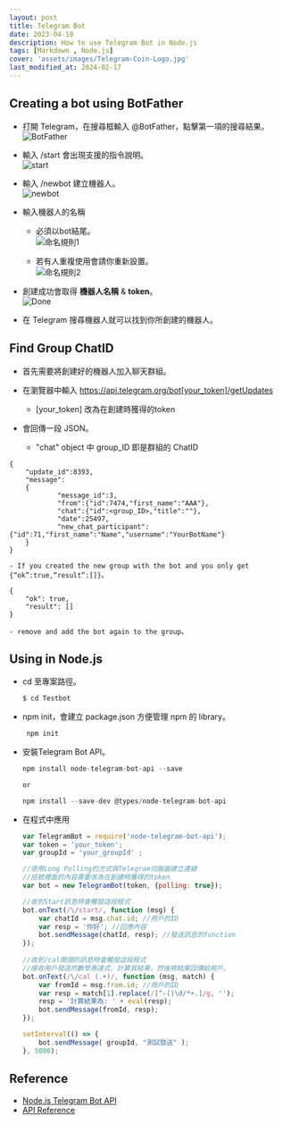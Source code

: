 ```yaml
---
layout: post
title: Telegram Bot
date: 2023-04-19
description: How to use Telegram Bot in Node.js
tags: [Markdown , Node.js]
cover: 'assets/images/Telegram-Coin-Logo.jpg'
last_modified_at: 2024-02-17
--- 
```


## Creating a bot using BotFather  
- 打開 Telegram，在搜尋框輸入 @BotFather，點擊第一項的搜尋結果。  
    ![BotFather](https://hackmd.io/_uploads/Bk5linasp.png)  

- 輸入 /start 會出現支援的指令說明。  
    ![start](https://hackmd.io/_uploads/rJ1_nhToa.png)  

- 輸入 /newbot 建立機器人。  
    ![newbot](https://hackmd.io/_uploads/SJ_Manpsa.png)  
    
- 輸入機器人的名稱  

    - 必須以bot結尾。  
    ![命名規則1](https://hackmd.io/_uploads/ByN41TTsp.png)  
	
    - 若有人重複使用會請你重新設置。  
    ![命名規則2](https://hackmd.io/_uploads/B13E1pTj6.png)  
	

- 創建成功會取得 **機器人名稱** & **token**。  
    ![Done](https://hackmd.io/_uploads/rJkie6Ti6.png)  

- 在 Telegram 搜尋機器人就可以找到你所創建的機器人。  

## Find Group ChatID  
- 首先需要將創建好的機器人加入聊天群組。  

- 在瀏覽器中輸入 https://api.telegram.org/bot[your_token]/getUpdates  
    - [your_token] 改為在創建時獲得的token  

- 會回傳一段 JSON。  
    - "chat" object 中 group_ID 即是群組的 ChatID  
```
{
	"update_id":8393,
	"message":
    {
			"message_id":3,
			"from":{"id":7474,"first_name":"AAA"},
			"chat":{"id":<group_ID>,"title":""},
			"date":25497,
			"new_chat_participant":{"id":71,"first_name":"Name","username":"YourBotName"}
    }
}
```
    - If you created the new group with the bot and you only get {“ok”:true,“result”:[]}。  
```
{
	"ok": true,
    "result": []
}
```
    - remove and add the bot again to the group。  
    

## Using in Node.js  
- cd 至專案路徑。  
    ``` js
    $ cd Testbot
    ```
- npm init，會建立 package.json 方便管理 npm 的 library。  
    ``` js
     npm init
    ```
- 安裝Telegram Bot API。  
    ``` js
    npm install node-telegram-bot-api --save

    or

    npm install --save-dev @types/node-telegram-bot-api
    ```
    
- 在程式中應用  

	``` js
	var TelegramBot = require('node-telegram-bot-api');
	var token = 'your_token';
	var groupId = 'your_groupId' ;
	
	//使用Long Polling的方式與Telegram伺服器建立連線
	//括號裡面的內容需要改為在創建時獲得的token
	var bot = new TelegramBot(token, {polling: true});
	
	//收到Start訊息時會觸發這段程式
	bot.onText(/\/start/, function (msg) {
		var chatId = msg.chat.id; //用戶的ID
		var resp = '你好'; //回應內容
		bot.sendMessage(chatId, resp); //發送訊息的function
	});
	 
	//收到/cal開頭的訊息時會觸發這段程式
	//接收用戶發送的數學表達式，計算其結果，然後將結果回傳給用戶。
	bot.onText(/\/cal (.+)/, function (msg, match) {
		var fromId = msg.from.id; //用戶的ID
		var resp = match[1].replace(/[^-()\d/*+.]/g, '');
		resp = '計算結果為: ' + eval(resp);
		bot.sendMessage(fromId, resp);
	});

	setInterval(() => {
		bot.sendMessage( groupId, "測試發送" );
	}, 5000);
	```

## Reference  
- [Node.js Telegram Bot API](https://github.com/yagop/node-telegram-bot-api)  
- [API Reference](https://github.com/yagop/node-telegram-bot-api/blob/master/doc/api.md)  
